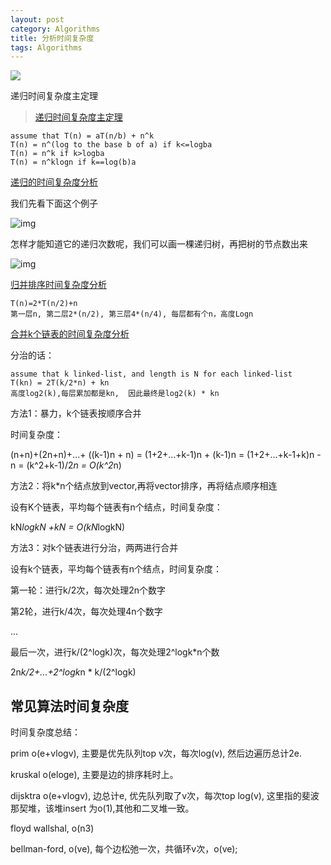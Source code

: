 ```yaml
---
layout: post
category: Algorithms
title: 分析时间复杂度
tags: Algorithms
---
```


![](https://cdn.jsdelivr.net/gh/mafulong/mdPic@master/images/bb89af3b2bd1d04b929631f7f6a491d0.png)

递归时间复杂度主定理

> [递归时间复杂度主定理](https://blog.csdn.net/xxxslinyue/article/details/79535370)

```
assume that T(n) = aT(n/b) + n^k
T(n) = n^(log to the base b of a) if k<=logba
T(n) = n^k if k>logba
T(n) = n^klogn if k==log(b)a
```

[递归的时间复杂度分析](https://blog.csdn.net/qq_36582604/article/details/81661236)



我们先看下面这个例子

![img](https://cdn.jsdelivr.net/gh/mafulong/mdPic@vv2/v2/10.png)

怎样才能知道它的递归次数呢，我们可以画一棵递归树，再把树的节点数出来

![img](https://cdn.jsdelivr.net/gh/mafulong/mdPic@vv1/v1/20.png)



[归并排序时间复杂度分析](https://blog.csdn.net/qq_32534441/article/details/95098059)

```
T(n)=2*T(n/2)+n
第一层n, 第二层2*(n/2), 第三层4*(n/4), 每层都有个n，高度Logn
```

[合并k个链表的时间复杂度分析](https://blog.csdn.net/qq_22080999/article/details/80669993)

分治的话：

```
assume that k linked-list, and length is N for each linked-list
T(kn) = 2T(k/2*n) + kn
高度log2(k),每层累加都是kn,  因此最终是log2(k) * kn
```

方法1：暴力，k个链表按顺序合并

时间复杂度：

(n+n)+(2n+n)+...+ ((k-1)n + n) = (1+2+...+k-1)n + (k-1)n = (1+2+...+k-1+k)n -n = (k^2+k-1)/2*n = O(k^2*n)

方法2：将k*n个结点放到vector,再将vector排序，再将结点顺序相连

设有K个链表，平均每个链表有n个结点，时间复杂度：

kN*logkN +kN = O(kN*logkN)

方法3：对k个链表进行分治，两两进行合并

设有k个链表，平均每个链表有n个结点，时间复杂度：

第一轮：进行k/2次，每次处理2n个数字

第2轮，进行k/4次，每次处理4n个数字

...

最后一次，进行k/(2^logk)次，每次处理2^logk*n个数

2n*k/2+...+2^logk*n * k/(2^logk)



## 常见算法时间复杂度

时间复杂度总结：

prim o(e+vlogv), 主要是优先队列top v次，每次log(v), 然后边遍历总计2e.

kruskal o(eloge), 主要是边的排序耗时上。

dijsktra o(e+vlogv), 边总计e, 优先队列取了v次，每次top log(v), 这里指的斐波那契堆，该堆insert 为o(1),其他和二叉堆一致。

floyd wallshal,  o(n3)

bellman-ford, o(ve), 每个边松弛一次，共循环v次，o(ve); 

